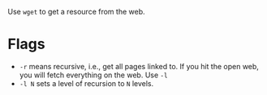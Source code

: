 Use `wget` to get a resource from the web.

Flags
=====

- `-r` means recursive, i.e., get all pages linked to.
  If you hit the open web, you will fetch everything on the web.
  Use `-l`
- `-l N` sets a level of recursion to `N` levels.
